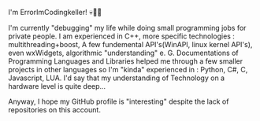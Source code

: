 I'm ErrorImCodingkeller!
💀👨‍💻

I'm currently "debugging" my life while doing small programming jobs for private people.
I am experienced in C++, more specific technologies : multithreading+boost, A few fundemental API's(WinAPI, linux kernel API's), even wxWidgets,
algorithmic "understanding" e. G. 
Documentations of Programming Languages and Libraries helped me through a few smaller projects in other languages 
so I'm "kinda" experienced in : Python, C#, C, Javascript, LUA. 
I'd say that my understanding of Technology on a hardware level is quite deep...

Anyway, I hope my GitHub profile is "interesting" despite the lack of repositories on this account.
